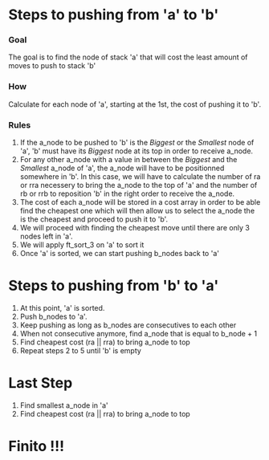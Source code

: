 # Steps to pushing from 'a' to 'b'

### Goal
The goal is to find the node of stack 'a' that will cost the least amount of moves to push to stack 'b'

### How
Calculate for each node of 'a', starting at the 1st, the cost of pushing it to 'b'.

### Rules
1. If the a_node to be pushed to 'b' is the *Biggest* or the *Smallest* node of 'a', 'b' must have its *Biggest* node at its top in order to receive a_node.<br>
2. For any other a_node with a value in between the *Biggest* and the *Smallest* a_node of 'a', the a_node will have to be positionned somewhere in 'b'. In this case, we will have to calculate the number of ra or rra necessery to bring the a_node to the top of 'a' and the number of rb or rrb to reposition 'b' in the right order to receive the a_node.<br>
3. The cost of each a_node will be stored in a cost array in order to be able find the cheapest one which will then allow us to select the a_node the is the cheapest and proceed to push it to 'b'.<br>
4. We will proceed with finding the cheapest move until there are only  3 nodes left in 'a'.<br>
5. We will apply ft_sort_3 on 'a' to sort it<br>
6. Once 'a' is sorted, we can start pushing b_nodes back to 'a'<br>

# Steps to pushing from 'b' to 'a'
1. At this point, 'a' is sorted.
2. Push b_nodes to 'a'.
3. Keep pushing as long as b_nodes are consecutives to each other
4. When not consecutive anymore, find a_node that is equal to b_node + 1
5. Find cheapest cost (ra || rra) to bring a_node to top
6. Repeat steps 2 to 5 until 'b' is empty

# Last Step
1. Find smallest a_node in 'a'
2. Find cheapest cost (ra || rra) to bring a_node to top

# Finito !!!